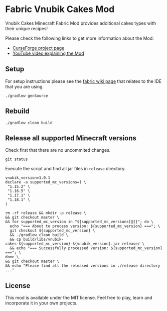# Fabric Vnubik Cakes Mod

Vnubik Cakes Minecraft Fabric Mod provides additional cakes types with their unique recipes!

Please check the following links to get more information about the Mod:

* [CurseForge project page](https://www.curseforge.com/minecraft/mc-mods/vnubik-cakes)
* [YouTube video explaining the Mod](https://www.youtube.com/watch?v=r6T8efmSEsw)

## Setup

For setup instructions please see the [fabric wiki page](https://fabricmc.net/wiki/tutorial:setup) that relates to the IDE that you are using.

```
./gradlew genSource
```

## Rebuild

```
./gradlew clean build
```

## Release all supported Minecraft versions

Check first that there are no uncommited changes. 
```
git status
```

Execute the script and find all jar files in `release` directory.
```
vnubik_version=1.0.1
declare -a supported_mc_versions=( \
 "1.15.2" \
 "1.16.5" \
 "1.17.1" \
 "1.18.1" \
)

rm -rf release && mkdir -p release \
&& git checkout master \
&& for supported_mc_version in "${supported_mc_versions[@]}"; do \
  echo "=== About to process version: ${supported_mc_version} ==="; \
  git checkout ${supported_mc_version} \
  && ./gradlew clean build \
  && cp build/libs/vnubik-cakes-${supported_mc_version}-${vnubik_version}.jar release/ \
  && echo "=== Successfully processed version: ${supported_mc_version} ==="; \
done \
&& git checkout master \
&& echo "Please find all the released versions in ./release directory ..."
```

## License

This mod is available under the MIT license. 
Feel free to play, learn and incorporate it in your own projects.
